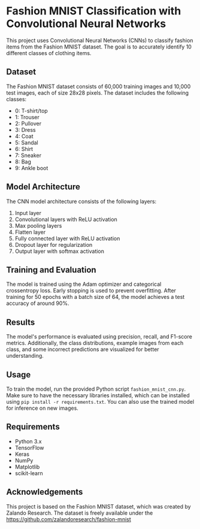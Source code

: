 # Fashion MNIST Classification with Convolutional Neural Networks

This project uses Convolutional Neural Networks (CNNs) to classify fashion items from the Fashion MNIST dataset. The goal is to accurately identify 10 different classes of clothing items.

## Dataset

The Fashion MNIST dataset consists of 60,000 training images and 10,000 test images, each of size 28x28 pixels. The dataset includes the following classes:

- 0: T-shirt/top
- 1: Trouser
- 2: Pullover
- 3: Dress
- 4: Coat
- 5: Sandal
- 6: Shirt
- 7: Sneaker
- 8: Bag
- 9: Ankle boot

## Model Architecture

The CNN model architecture consists of the following layers:

1. Input layer
2. Convolutional layers with ReLU activation
3. Max pooling layers
4. Flatten layer
5. Fully connected layer with ReLU activation
6. Dropout layer for regularization
7. Output layer with softmax activation

## Training and Evaluation

The model is trained using the Adam optimizer and categorical crossentropy loss. Early stopping is used to prevent overfitting. After training for 50 epochs with a batch size of 64, the model achieves a test accuracy of around 90%.

## Results

The model's performance is evaluated using precision, recall, and F1-score metrics. Additionally, the class distributions, example images from each class, and some incorrect predictions are visualized for better understanding.

## Usage

To train the model, run the provided Python script `fashion_mnist_cnn.py`. Make sure to have the necessary libraries installed, which can be installed using `pip install -r requirements.txt`. You can also use the trained model for inference on new images.

## Requirements

- Python 3.x
- TensorFlow
- Keras
- NumPy
- Matplotlib
- scikit-learn

## Acknowledgements

This project is based on the Fashion MNIST dataset, which was created by Zalando Research. The dataset is freely available under the https://github.com/zalandoresearch/fashion-mnist

